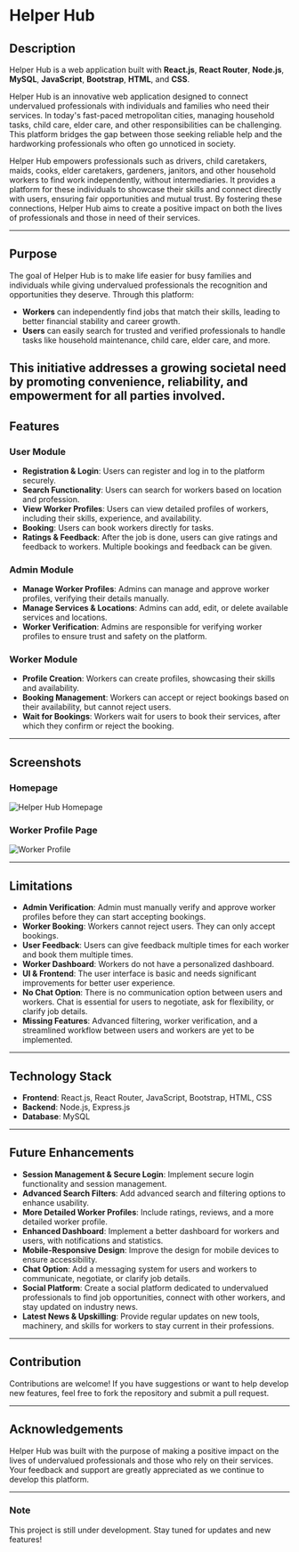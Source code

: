 # Helper Hub

## Description

Helper Hub is a web application built with **React.js**, **React Router**, **Node.js**, **MySQL**, **JavaScript**, **Bootstrap**, **HTML**, and **CSS**. 

Helper Hub is an innovative web application designed to connect undervalued professionals with individuals and families who need their services. In today's fast-paced metropolitan cities, managing household tasks, child care, elder care, and other responsibilities can be challenging. This platform bridges the gap between those seeking reliable help and the hardworking professionals who often go unnoticed in society.

Helper Hub empowers professionals such as drivers, child caretakers, maids, cooks, elder caretakers, gardeners, janitors, and other household workers to find work independently, without intermediaries. It provides a platform for these individuals to showcase their skills and connect directly with users, ensuring fair opportunities and mutual trust. By fostering these connections, Helper Hub aims to create a positive impact on both the lives of professionals and those in need of their services.

---

## Purpose

The goal of Helper Hub is to make life easier for busy families and individuals while giving undervalued professionals the recognition and opportunities they deserve. Through this platform:
- **Workers** can independently find jobs that match their skills, leading to better financial stability and career growth.
- **Users** can easily search for trusted and verified professionals to handle tasks like household maintenance, child care, elder care, and more.

This initiative addresses a growing societal need by promoting convenience, reliability, and empowerment for all parties involved.
---

## Features

### **User Module**  
- **Registration & Login**: Users can register and log in to the platform securely.  
- **Search Functionality**: Users can search for workers based on location and profession.  
- **View Worker Profiles**: Users can view detailed profiles of workers, including their skills, experience, and availability.  
- **Booking**: Users can book workers directly for tasks.  
- **Ratings & Feedback**: After the job is done, users can give ratings and feedback to workers. Multiple bookings and feedback can be given.

### **Admin Module**  
- **Manage Worker Profiles**: Admins can manage and approve worker profiles, verifying their details manually.  
- **Manage Services & Locations**: Admins can add, edit, or delete available services and locations.  
- **Worker Verification**: Admins are responsible for verifying worker profiles to ensure trust and safety on the platform.

### **Worker Module**  
- **Profile Creation**: Workers can create profiles, showcasing their skills and availability.  
- **Booking Management**: Workers can accept or reject bookings based on their availability, but cannot reject users.  
- **Wait for Bookings**: Workers wait for users to book their services, after which they confirm or reject the booking.

---

## Screenshots

### Homepage
![Helper Hub Homepage](./images/homepage.png)

### Worker Profile Page
![Worker Profile](./images/worker-profile.png)

---

## Limitations

- **Admin Verification**: Admin must manually verify and approve worker profiles before they can start accepting bookings.  
- **Worker Booking**: Workers cannot reject users. They can only accept bookings.  
- **User Feedback**: Users can give feedback multiple times for each worker and book them multiple times.  
- **Worker Dashboard**: Workers do not have a personalized dashboard.  
- **UI & Frontend**: The user interface is basic and needs significant improvements for better user experience.  
- **No Chat Option**: There is no communication option between users and workers. Chat is essential for users to negotiate, ask for flexibility, or clarify job details.  
- **Missing Features**: Advanced filtering, worker verification, and a streamlined workflow between users and workers are yet to be implemented.

---

## Technology Stack

- **Frontend**: React.js, React Router, JavaScript, Bootstrap, HTML, CSS
- **Backend**: Node.js, Express.js
- **Database**: MySQL

---

## Future Enhancements

- **Session Management & Secure Login**: Implement secure login functionality and session management.  
- **Advanced Search Filters**: Add advanced search and filtering options to enhance usability.  
- **More Detailed Worker Profiles**: Include ratings, reviews, and a more detailed worker profile.  
- **Enhanced Dashboard**: Implement a better dashboard for workers and users, with notifications and statistics.  
- **Mobile-Responsive Design**: Improve the design for mobile devices to ensure accessibility.  
- **Chat Option**: Add a messaging system for users and workers to communicate, negotiate, or clarify job details.  
- **Social Platform**: Create a social platform dedicated to undervalued professionals to find job opportunities, connect with other workers, and stay updated on industry news.  
- **Latest News & Upskilling**: Provide regular updates on new tools, machinery, and skills for workers to stay current in their professions.

---

## Contribution

Contributions are welcome! If you have suggestions or want to help develop new features, feel free to fork the repository and submit a pull request.

---

## Acknowledgements

Helper Hub was built with the purpose of making a positive impact on the lives of undervalued professionals and those who rely on their services. Your feedback and support are greatly appreciated as we continue to develop this platform.

---

### Note
This project is still under development. Stay tuned for updates and new features!
